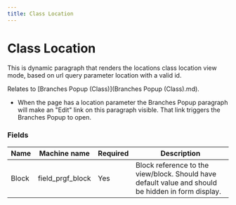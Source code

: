 ```yaml
---
title: Class Location
---
```


# Class Location

This is dynamic paragraph that renders the locations class location view mode, based on url query parameter location with a valid id.

Relates to [Branches Popup (Class)](Branches Popup (Class).md).
 - When the page has a location parameter the Branches Popup paragraph will make an "Edit" link on this paragraph visible. That link triggers the Branches Popup to open.

### Fields
| Name  | Machine name | Required | Description |
| ------------- | ------------- | ------------- | ------------- |
| Block | field\_prgf_block | Yes | Block reference to the view/block. Should have default value and should be hidden in form display. |)
